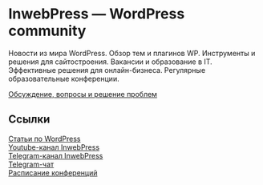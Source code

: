 # InwebPress — WordPress community

Новости из мира WordPress. Обзор тем и плагинов WP. Инструменты и решения для сайтостроения. Вакансии и образование в IT. Эффективные решения для онлайн-бизнеса. Регулярные образовательные конференции.

[Обсуждение, вопросы и решение проблем](https://github.com/Dizer7/inwebpress-wordpress-community/discussions)

## Ссылки

[Статьи по WordPress](https://inwebpress.com/blog/)<br>
[Youtube-канал InwebPress](https://www.youtube.com/user/inwebpress)<br>
[Telegram-канал InwebPress](https://t.me/inwebpress)<br>
[Telegram-чат](https://t.me/inweb_chat)<br>
[Расписание конференций](https://github.com/users/Dizer7/projects/4/views/1)
